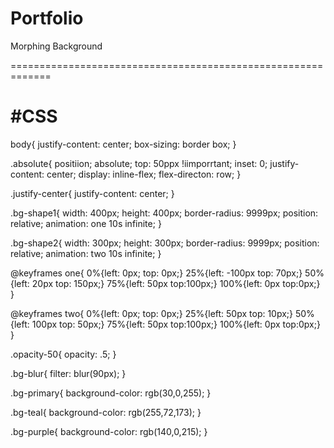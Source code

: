 # Portfolio
Morphing Background

=============================================================
<div class="absolute">
	<div class="absolute inset-0 justify-center">
		<div class="bg-shape1 bg-teal opacity-50 bg-blur"></div>
		<div class="bg-shape2 bg-primary opacity-50 bg-blur"></div>
		<div class="bg-shape1 bg-purple opacity-50 bg-blur"></div>
	</div>

  
#CSS
==============================================================
body{
	justify-content: center;
	box-sizing: border box;
}

.absolute{
	positiion; absolute;
	top: 50ppx !iimporrtant;
	inset: 0;
	justify-content: center;
	display: inline-flex;
	flex-directon: row;
}

.justify-center{
	justify-content: center;
}

.bg-shape1{
	width: 400px;
	height: 400px;
	border-radius: 9999px;
	position: relative;
	animation: one 10s infinite;
}

.bg-shape2{
	width: 300px;
	height: 300px;
	border-radius: 9999px;
	position: relative;
	animation: two 10s infinite;
}

@keyframes one{
	0%{left: 0px; top: 0px;}
	25%{left: -100px top: 70px;}
	50%{left: 20px top: 150px;}
	75%{left: 50px top:100px;}
	100%{left: 0px top:0px;}
}

@keyframes two{
	0%{left: 0px; top: 0px;}
	25%{left: 50px top: 10px;}
	50%{left: 100px top: 50px;}
	75%{left: 50px top:100px;}
	100%{left: 0px top:0px;}
}

.opacity-50{
	opacity: .5;
}

.bg-blur{
	filter: blur(90px);
}

.bg-primary{
	background-color: rgb(30,0,255);
}

.bg-teal{
	background-color: rgb(255,72,173);
}

.bg-purple{
	background-color: rgb(140,0,215);
}
 
